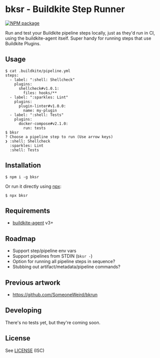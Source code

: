 # bksr - Buildkite Step Runner

[![NPM package](https://img.shields.io/npm/v/bksr.svg)](https://www.npmjs.com/package/bksr)

Run and test your Buildkite pipeline steps locally, just as they'd run in CI, using the buildkite-agent itself. Super handy for running steps that use Buildkite Plugins.

## Usage

```
$ cat .buildkite/pipeline.yml 
steps:
  - label: ":shell: Shellcheck"
    plugins:
      shellcheck#v1.0.1:
        files: hooks/**
  - label: ":sparkles: Lint"
    plugins:
      plugin-linter#v1.0.0:
        name: my-plugin
  - label: ":shell: Tests"
    plugins:
      docker-compose#v2.1.0:
        run: tests
$ bksr
? Choose a pipeline step to run (Use arrow keys)
❯ :shell: Shellcheck
  :sparkles: Lint
  :shell: Tests
```

## Installation

```
$ npm i -g bksr
```

Or run it directly using [npx](https://github.com/zkat/npx):

```
$ npx bksr
```

## Requirements

* [buildkite-agent](https://buildkite.com/docs/agent) v3+

## Roadmap

* Support step/pipeline env vars
* Support pipelines from STDIN (`bksr -`)
* Option for running all pipeline steps in sequence?
* Stubbing out artifact/metadata/pipeline commands?

## Previous artwork

* https://github.com/SomeoneWeird/bkrun

## Developing

There's no tests yet, but they're coming soon.

## License

See [LICENSE](LICENSE) (ISC)